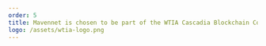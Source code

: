 ```yaml
---
order: 5
title: Mavennet is chosen to be part of the WTIA Cascadia Blockchain Council Accelerator Program
logo: /assets/wtia-logo.png
---
```

